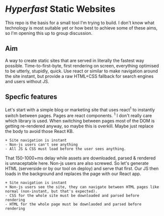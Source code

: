 # *Hyperfast* Static Websites
This repo is the basis for a small tool I'm trying to build. I don't know what technology is most suitable yet or how best to achieve some of these aims, so I'm opening this up to group discussion. 

## Aim
A way to create static sites that are served in literally the fastest way possible. Time-to-first-byte, first rendering on screen, everything optimised to be utterly, stupidly, quick. Use react or similar to make navigation around the site instant, but provide a raw HTML+CSS fallback for search engines and users without JS. 

## Specfic features 
Let's start with a simple blog or marketing site that uses react<sup>1</sup> to instantly switch between pages. Pages are react components. 
<sup>1</sup> I don't really care which library is used. When switching between pages most of the DOM is getting re-rendered anyway, so maybe this is overkill. Maybe just replace the body to avoid those React KB. 
```
+ Site navigation is instant
- Non-js users can't see anything
- All JS & CSS must load before the user sees anything. 
``` 

That 150-1000+ms delay while assets are downloaded, parsed & rendered is unnaceptable here. Non-js users are also screwed. 
So let's generate HTML (serverside or by our tool on deploy) and serve that first. Our JS then loads in the background and replaces the page with our React app. 
```
+ Site navigation is instant
+ Non-js users see the site, they can navigate between HTML pages like normal (non-instant, but that's expected). 
- CSS for the whole site must be downloaded and parsed before rendering
- HTML for the whole page must be downlaoded and parsed before rendering

